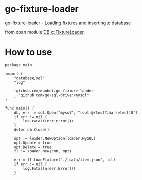 # go-fixture-loader

go-fixture-loader - Loading fixtures and inserting to database

from cpan module [DBIx::FixtureLoader](https://metacpan.org/release/DBIx-FixtureLoader).

# How to use

```
package main

import (
	"database/sql"
	"log"

	"github.com/Konboi/go-fixture-loader"
	_ "github.com/go-sql-driver/mysql"
)

func main() {
	db, err := sql.Open("mysql", "root:@/test?charset=utf8")
	if err != nil {
		log.Fatalf(err.Error())
	}
	defer db.Close()

	opt := loader.NewOption(loader.MySQL)
	opt.Update = true
	opt.Delete = true
	fl := loader.New(cnn, opt)

	err = fl.LoadFixture("./_data/item.json", nil)
	if err != nil {
		log.Fatalln(err.Error())
	}
```
